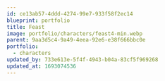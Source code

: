 ```yaml
---
id: ce13ab57-4ddd-4274-99e7-933f58f2ec14
blueprint: portfolio
title: Feast
image: portfolio/characters/feast4-min.webp
parent: 9aa3d5c4-9a49-4eea-92e6-e38f666bbc0e
portfolio:
  - characters
updated_by: 733e613e-5f4f-4943-b04a-83cf5f969268
updated_at: 1693074536
---
```

